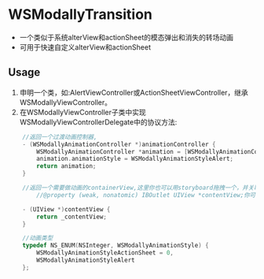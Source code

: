 # WSModallyTransition

* 一个类似于系统alterView和actionSheet的模态弹出和消失的转场动画
* 可用于快速自定义alterView和actionSheet

## Usage

1. 申明一个类，如:AlertViewController或ActionSheetViewController，继承WSModallyViewController。
2. 在WSModallyViewController子类中实现WSModallyViewControllerDelegate中的协议方法:
```objective-c
    //返回一个过渡动画控制器,
    - (WSModallyAnimationController *)animationController {
        WSModallyAnimationController *animation = [WSModallyAnimationController new];
        animation.animationStyle = WSModallyAnimationStyleAlert;
        return animation;
    }

    //返回一个需要做动画的containerView,这里你也可以用storyboard拖拽一个，并关联
        //@property (weak, nonatomic) IBOutlet UIView *contentView;你可以参照Demo

    - (UIView *)contentView {
        return _contentView;
    }

    //动画类型
    typedef NS_ENUM(NSInteger, WSModallyAnimationStyle) {
        WSModallyAnimationStyleActionSheet = 0,
        WSModallyAnimationStyleAlert
    };
```

